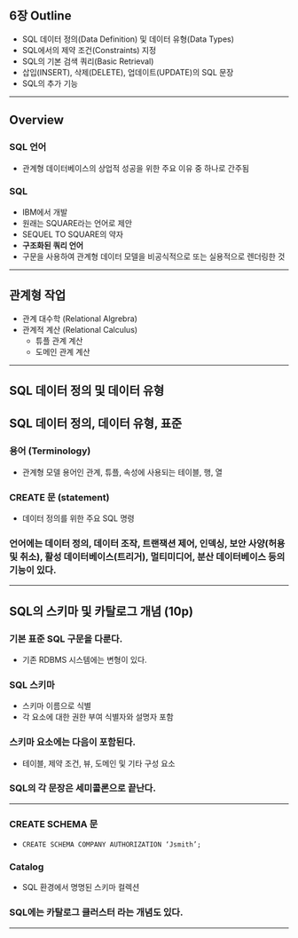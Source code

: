 ## 6장 Outline
- SQL 데이터 정의(Data Definition) 및 데이터 유형(Data Types)
- SQL에서의 제약 조건(Constraints) 지정
- SQL의 기본 검색 쿼리(Basic Retrieval)
- 삽입(INSERT), 삭제(DELETE), 업데이트(UPDATE)의 SQL 문장
- SQL의 추가 기능

---
## Overview
### SQL 언어
- 관계형 데이터베이스의 상업적 성공을 위한 주요 이유 중 하나로 간주됨

### SQL
- IBM에서 개발
- 원래는 SQUARE라는 언어로 제안
- SEQUEL TO SQUARE의 약자
- **구조화된 쿼리 언어**
- 구문을 사용하여 관계형 데이터 모델을 비공식적으로 또는 실용적으로 렌더링한 것

---
## 관계형 작업
- 관계 대수학 (Relational Algrebra)
- 관계적 계산 (Relational Calculus)
	- 튜플 관계 계산
	- 도메인 관계 계산

---
## **SQL 데이터 정의 및 데이터 유형**
## SQL 데이터 정의, 데이터 유형, 표준
### 용어 (Terminology)
- 관계형 모델 용어인 관계, 튜플, 속성에 사용되는 테이블, 행, 열

### CREATE 문 (statement)
- 데이터 정의를 위한 주요 SQL 명령

### 언어에는 데이터 정의, 데이터 조작, 트랜잭션 제어, 인덱싱, 보안 사양(허용 및 취소), 활성 데이터베이스(트리거), 멀티미디어, 분산 데이터베이스 등의 기능이 있다.

---
## SQL의 스키마 및 카탈로그 개념 (10p)
### 기본 표준 SQL 구문을 다룬다.
- 기존 RDBMS 시스템에는 변형이 있다.
### SQL 스키마
- 스키마 이름으로 식별
- 각 요소에 대한 권한 부여 식별자와 설명자 포함
### 스키마 요소에는 다음이 포함된다.
- 테이블, 제약 조건, 뷰, 도메인 및 기타 구성 요소
### SQL의 각 문장은 **세미콜론**으로 끝난다.

---
### CREATE SCHEMA 문
- `CREATE SCHEMA COMPANY AUTHORIZATION ‘Jsmith’;`
### Catalog
- SQL 환경에서 명명된 스키마 컬렉션
### SQL에는 카탈로그 클러스터 라는 개념도 있다.

---
